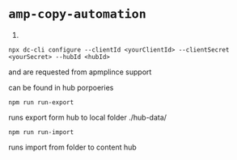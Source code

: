 # `amp-copy-automation`

1. 

`npx dc-cli configure --clientId <yourClientId> --clientSecret <yourSecret> --hubId <hubId>`

<yourClientId> and <yourSecret> are requested from apmplince support

<hubId> can be found in hub porpoeries


`npm run run-export`

runs export form hub to local folder ./hub-data/

`npm run run-import`

runs import from folder to content hub